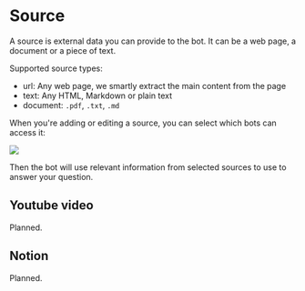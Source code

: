 # Source

A source is external data you can provide to the bot. It can be a web page, a document or a piece of text.

Supported source types:

- url: Any web page, we smartly extract the main content from the page
- text: Any HTML, Markdown or plain text
- document: `.pdf`, `.txt`, `.md`

When you're adding or editing a source, you can select which bots can access it:

![](https://cdn.jsdelivr.net/gh/egoist-bot/images@main/uPic/jLpaiL.png)

Then the bot will use relevant information from selected sources to use to answer your question.

## Youtube video

Planned.

## Notion

Planned.